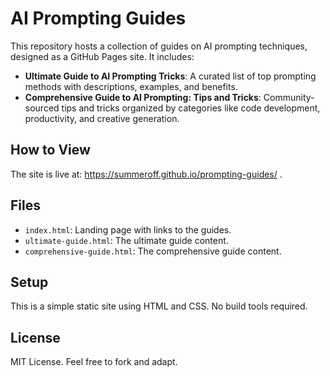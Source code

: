 # AI Prompting Guides

This repository hosts a collection of guides on AI prompting techniques, designed as a GitHub Pages site. It includes:

- **Ultimate Guide to AI Prompting Tricks**: A curated list of top prompting methods with descriptions, examples, and benefits.
- **Comprehensive Guide to AI Prompting: Tips and Tricks**: Community-sourced tips and tricks organized by categories like code development, productivity, and creative generation.

## How to View
The site is live at: https://summeroff.github.io/prompting-guides/ .

## Files
- `index.html`: Landing page with links to the guides.
- `ultimate-guide.html`: The ultimate guide content.
- `comprehensive-guide.html`: The comprehensive guide content.

## Setup
This is a simple static site using HTML and CSS. No build tools required.

## License

MIT License. Feel free to fork and adapt.
